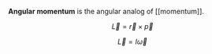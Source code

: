 **Angular momentum** is the angular analog of [[momentum]]. 

$$
\vec{L} = \vec{r}\times\vec{p}
$$

$$
\vec{L} = I \vec{\omega}
$$